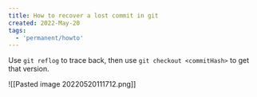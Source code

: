 ```yaml
---
title: How to recover a lost commit in git
created: 2022-May-20
tags:
  - 'permanent/howto'
---
```


Use `git reflog` to trace back, then use `git checkout <commitHash>` to get that version.

![[Pasted image 20220520111712.png]]



